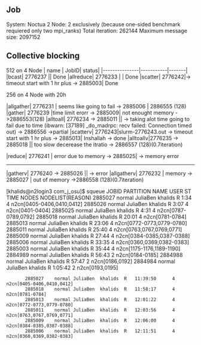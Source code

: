 ## Job
System: Noctua 2
Node: 2 exclusively (because one-sided benchmark requiered only two mpi_ranks)
Total iteration: 262144
Maximum message size: 2097152


## Collective blocking
512 on 4 Node
| name          |  JobID|  status|
|---------------|-----------|-------|
|bcast| 2776237     ||    Done
|allreduce| 2776233  | |  Done
|scatter|  2776242|-> timeout start with 1 hr plus -> 2885003| Done


256 on 4 Node  with 20h

|allgather|  2776231 | seems like going to fail ->  2885006 | 2886555 (128)
|gather| 2776239 |time limit erorr -> 2885009| not enought memory ->2886553(128)
|alltoall| 2776234 -> 2885011 ||  -> taking alot time going to fail due to time  (ibwarn: [37189] _do_madrpc: recv failed: Connection timed out) -> 2886556 ->partial
|scatterv| 2776243|slurm-2776243.out -> timeout start with 1 hr plus ->  2885013| Inshallah -> done
|alltoallv|2776235 ->  2885018 || too slow decerease the itratio  -> 2886557 (128)(0.7iteration)


|reduce| 2776241  | error due to memory ->  2885025| -> memory error

-----------------------------------------------
|gatherv| 2776240 -> 2885026 ||  -> error
|allgatherv| 2776232 | memory ->  2885027 |   out of memory ->2886558  (128)(0.7iteration)















[khalids@n2login3 com_j_osu]$ squeue
             JOBID PARTITION     NAME     USER ST       TIME  NODES NODELIST(REASON)
           2885027    normal JuliaBen  khalids  R       1:34      4 n2cn[0405-0406,0410,0412]
           2885026    normal JuliaBen  khalids  R       3:07      4 n2cn[0401-0404]
           2885025    normal JuliaBen  khalids  R       4:31      4 n2cn[0787-0789,0792]
           2885018    normal JuliaBen  khalids  R      20:01      4 n2cn[0781-0784]
           2885013    normal JuliaBen  khalids  R      23:06      4 n2cn[0772-0773,0779-0780]
           2885011    normal JuliaBen  khalids  R      25:40      4 n2cn[0763,0767,0769,0771]
           2885009    normal JuliaBen  khalids  R      27:44      4 n2cn[0384-0385,0387-0388]
           2885006    normal JuliaBen  khalids  R      33:35      4 n2cn[0360,0369,0382-0383]
           2885003    normal JuliaBen  khalids  R      35:44      4 n2cn[1175-1176,1189-1190]
           2884989    normal JuliaBen  khalids  R      56:43      2 n2cn[0184-0185]
           2884988    normal JuliaBen  khalids  R      57:47      2 n2cn[0186,0192]
           2884984    normal JuliaBen  khalids  R    1:05:42      2 n2cn[0193,0195]


           2885027    normal JuliaBen  khalids  R   11:39:50      4 n2cn[0405-0406,0410,0412]
           2885018    normal JuliaBen  khalids  R   11:58:17      4 n2cn[0781-0784]
           2885013    normal JuliaBen  khalids  R   12:01:22      4 n2cn[0772-0773,0779-0780]
           2885011    normal JuliaBen  khalids  R   12:03:56      4 n2cn[0763,0767,0769,0771]
           2885009    normal JuliaBen  khalids  R   12:06:00      4 n2cn[0384-0385,0387-0388]
           2885006    normal JuliaBen  khalids  R   12:11:51      4 n2cn[0360,0369,0382-0383]
